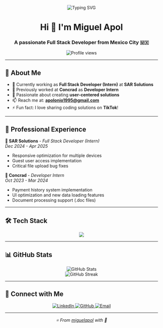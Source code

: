 <div align="center">
  <img src="https://readme-typing-svg.herokuapp.com?font=Fira+Code&pause=1000&color=8A2BE2&center=true&vCenter=true&width=435&lines=Hi+%F0%9F%91%8B+I'm+Miguel+Apol;Full+Stack+Developer;Always+learning+new+things" alt="Typing SVG" />
</div>

<h1 align="center">Hi 👋 I'm Miguel Apol</h1>
<h3 align="center">A passionate Full Stack Developer from Mexico City 🇲🇽</h3>

<div align="center">
  <img src="https://komarev.com/ghpvc/?username=miguelapol&label=Profile%20views&color=8a2be2&style=flat" alt="Profile views" />
</div>

---

## 🚀 About Me

- 🔭 Currently working as **Full Stack Developer (Intern)** at **SAR Solutions**
- 💼 Previously worked at **Concrad** as **Developer Intern**
- 🌱 Passionate about creating **user-centered solutions**
- 📫 Reach me at: **apolonio1995@gmail.com**
- ⚡ Fun fact: I love sharing coding solutions on **TikTok**!

---

## 💼 Professional Experience

**🏢 SAR Solutions** - *Full Stack Developer (Intern)*  
*Dec 2024 - Apr 2025*
- Responsive optimization for multiple devices
- Guest user access implementation
- Critical file upload bug fixes

**🏢 Concrad** - *Developer Intern*  
*Oct 2023 - Mar 2024*
- Payment history system implementation
- UI optimization and new data loading features
- Document processing support (.doc files)

---

## 🛠️ Tech Stack

<div align="center">
  <img src="https://skillicons.dev/icons?i=html,css,js,ts,angular,bootstrap,nodejs,laravel,python,postgresql,git,figma&theme=dark" />
</div>

---

## 📊 GitHub Stats

<div align="center">
  <img src="https://github-readme-stats.vercel.app/api?username=miguelapol&show_icons=true&theme=radical&hide_border=true&bg_color=0D1117&title_color=8A2BE2&icon_color=8A2BE2" alt="GitHub Stats" />
</div>

<div align="center">
  <img src="https://github-readme-streak-stats.herokuapp.com/?user=miguelapol&theme=radical&hide_border=true&background=0D1117&stroke=8A2BE2&ring=8A2BE2&fire=8A2BE2&currStreakLabel=8A2BE2" alt="GitHub Streak" />
</div>

---

## 🤝 Connect with Me

<div align="center">
  <a href="https://linkedin.com/in/miguel-angel-apolonio-silverio-3475a218b" target="_blank">
    <img src="https://img.shields.io/badge/LinkedIn-0077B5?style=for-the-badge&logo=linkedin&logoColor=white" alt="LinkedIn"/>
  </a>
  <a href="https://github.com/miguelapol" target="_blank">
    <img src="https://img.shields.io/badge/GitHub-100000?style=for-the-badge&logo=github&logoColor=white" alt="GitHub"/>
  </a>
  <a href="mailto:apolonio1995@gmail.com">
    <img src="https://img.shields.io/badge/Email-D14836?style=for-the-badge&logo=gmail&logoColor=white" alt="Email"/>
  </a>
</div>

---

<div align="center">
  <i>⭐️ From <a href="https://github.com/miguelapol">miguelapol</a> with 💜</i>
</div>
